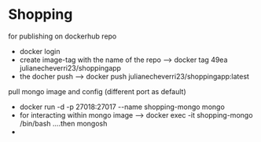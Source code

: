 # Shopping

for publishing on dockerhub repo
- docker login
- create image-tag with the name of the repo --> docker tag 49ea julianecheverri23/shoppingapp
- the docher push --> docker push julianecheverri23/shoppingapp:latest

pull mongo image and config (different port as default)
- docker run -d -p 27018:27017 --name shopping-mongo  mongo
- for interacting within mongo image --> docker exec -it shopping-mongo /bin/bash ....then mongosh
- 


